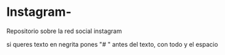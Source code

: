 # Instagram-
Repositorio sobre la red social instagram 


si queres texto en negrita pones "# " antes del texto, con todo y el espacio
